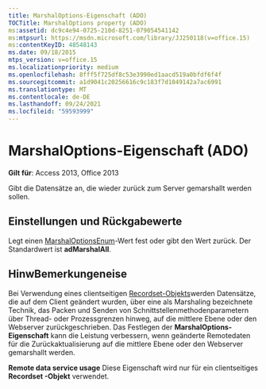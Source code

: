 ```yaml
---
title: MarshalOptions-Eigenschaft (ADO)
TOCTitle: MarshalOptions property (ADO)
ms:assetid: dc9c4e94-0725-210d-8251-079054541142
ms:mtpsurl: https://msdn.microsoft.com/library/JJ250118(v=office.15)
ms:contentKeyID: 48548143
ms.date: 09/18/2015
mtps_version: v=office.15
ms.localizationpriority: medium
ms.openlocfilehash: 8fff5f725df8c53e3990ed1aacd519a0bfdf6f4f
ms.sourcegitcommit: a1d9041c20256616c9c183f7d1049142a7ac6991
ms.translationtype: MT
ms.contentlocale: de-DE
ms.lasthandoff: 09/24/2021
ms.locfileid: "59593999"
---
```

# <a name="marshaloptions-property-ado"></a>MarshalOptions-Eigenschaft (ADO)


**Gilt für**: Access 2013, Office 2013

Gibt die Datensätze an, die wieder zurück zum Server gemarshallt werden sollen.

## <a name="settings-and-return-values"></a>Einstellungen und Rückgabewerte

Legt einen [MarshalOptionsEnum](marshaloptionsenum.md)-Wert fest oder gibt den Wert zurück. Der Standardwert ist **adMarshalAll**.

## <a name="remarks"></a>HinwBemerkungeneise

Bei Verwendung eines clientseitigen [Recordset-Objekts](recordset-object-ado.md)werden Datensätze, die auf dem Client geändert wurden, über eine als Marshaling bezeichnete Technik, das Packen und Senden von Schnittstellenmethodenparametern über Thread- oder Prozessgrenzen hinweg, auf die mittlere Ebene oder den Webserver zurückgeschrieben. Das Festlegen der **MarshalOptions-Eigenschaft** kann die Leistung verbessern, wenn geänderte Remotedaten für die Zurückaktualisierung auf die mittlere Ebene oder den Webserver gemarshallt werden.

**Remote data service usage** Diese Eigenschaft wird nur für ein clientseitiges **Recordset -Objekt** verwendet.

